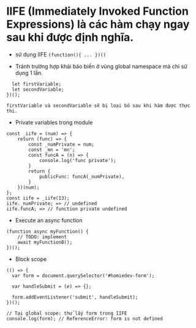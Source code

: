 # IIFE (Immediately Invoked Function Expressions) là các hàm chạy ngay sau khi được định nghĩa.

- sử dụng IIFE ```(function(){ ... })()```

- Tránh trường hợp khái báo biến ở vùng global namespace mà chỉ sử dụng 1 lần.

```(() => {
  let firstVariable;
  let secondVariable;
})();

firstVariable và secondVariable sẽ bị loại bỏ sau khi hàm được thực thi.
 ```

- Private variables trong module
```
const _iife = (num) => {
    return (func) => {
        const _numPrivate = num;
        const _mn = 'mn';
        const funcA = (n) => {
            console.log('func private');
        }
        return {
            publicFunc: funcA(_numPrivate),
        }
    })(num);
};
const iife = _iife(13);
iife._numPrivate; => // undefined
iife.funcA; => // function private undefined
```

- Execute an async function

```
(function async myFunction() {
    // TODO: implement
    await myFunctionB();
})();

```

- Block scope
```
(() => {
  var form = document.querySelector('#homiedev-form');

  var handleSubmit = (e) => {};

  form.addEventListener('submit', handleSubmit);
})();

// Tại global scope: thử lấy form trong IIFE
console.log(form); // ReferenceError: form is not defined
```